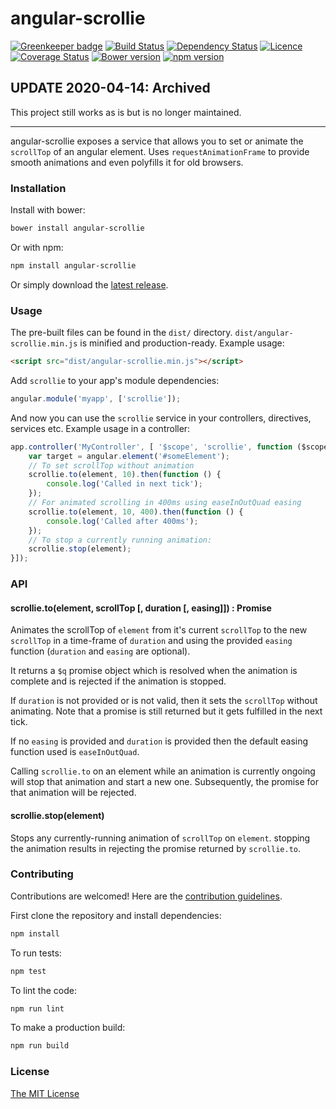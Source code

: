 # angular-scrollie

[![Greenkeeper badge](https://badges.greenkeeper.io/joelmukuthu/angular-scrollie.svg)](https://greenkeeper.io/)
[![Build Status](https://travis-ci.org/joelmukuthu/angular-scrollie.svg?branch=master)](https://travis-ci.org/joelmukuthu/angular-scrollie) [![Dependency Status](https://david-dm.org/joelmukuthu/angular-scrollie.svg)](https://david-dm.org/joelmukuthu/angular-scrollie) [![Licence](https://img.shields.io/npm/l/angular-scrollie.svg)](https://github.com/joelmukuthu/angular-scrollie/blob/master/LICENSE.md) [![Coverage Status](https://coveralls.io/repos/github/joelmukuthu/angular-scrollie/badge.svg?branch=master)](https://coveralls.io/github/joelmukuthu/angular-scrollie?branch=master) [![Bower version](https://img.shields.io/bower/v/angular-scrollie.svg)](https://github.com/joelmukuthu/angular-scrollie) [![npm version](https://img.shields.io/npm/v/angular-scrollie.svg)](https://www.npmjs.com/package/angular-scrollie)

## UPDATE 2020-04-14: Archived

This project still works as is but is no longer maintained.

---

angular-scrollie exposes a service that allows you to set or animate the `scrollTop`
of an angular element. Uses `requestAnimationFrame` to provide smooth animations
and even polyfills it for old browsers.

### Installation
Install with bower:
```sh
bower install angular-scrollie
```
Or with npm:
```sh
npm install angular-scrollie
```
Or simply download the [latest release](https://github.com/joelmukuthu/angular-scrollie/releases/latest).

### Usage
The pre-built files can be found in the `dist/` directory.
`dist/angular-scrollie.min.js` is minified and production-ready. Example usage:
```html
<script src="dist/angular-scrollie.min.js"></script>
```
Add `scrollie` to your app's module dependencies:
```javascript
angular.module('myapp', ['scrollie']);
```
And now you can use the `scrollie` service in your controllers, directives,
services etc. Example usage in a controller:
```javascript
app.controller('MyController', [ '$scope', 'scrollie', function ($scope, scrollie) {
    var target = angular.element('#someElement');
    // To set scrollTop without animation
    scrollie.to(element, 10).then(function () {
        console.log('Called in next tick');
    });
    // For animated scrolling in 400ms using easeInOutQuad easing
    scrollie.to(element, 10, 400).then(function () {
        console.log('Called after 400ms');
    });
    // To stop a currently running animation:
    scrollie.stop(element);
}]);
```

### API
#### scrollie.to(element, scrollTop [, duration [, easing]]) : Promise
Animates the scrollTop of `element` from it's current `scrollTop` to the new
`scrollTop` in a time-frame of `duration` and using the provided `easing`
function (`duration` and `easing` are optional).

It returns a `$q` promise object which is resolved when the animation is
complete and is rejected if the animation is stopped.

If `duration` is not provided or is not valid, then it sets the `scrollTop`
without animating. Note that a promise is still returned but it gets fulfilled
in the next tick.

If no `easing` is provided and `duration` is provided then the default easing
function used is `easeInOutQuad`.

Calling `scrollie.to` on an element while an animation is currently ongoing will
stop that animation and start a new one. Subsequently, the promise for that
animation will be rejected.

#### scrollie.stop(element)
Stops any currently-running animation of `scrollTop` on `element`. stopping the
animation results in rejecting the promise returned by `scrollie.to`.

### Contributing
Contributions are welcomed! Here are the [contribution guidelines](CONTRIBUTING.md).

First clone the repository and install dependencies:
```sh
npm install
```
To run tests:
```sh
npm test
```
To lint the code:
```sh
npm run lint
```
To make a production build:
```sh
npm run build
```

### License
[The MIT License](LICENSE.md)
